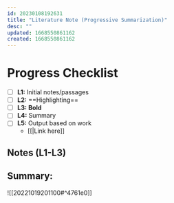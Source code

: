 ```yaml
---
id: 20230108192631
title: "Literature Note (Progressive Summarization)"
desc: ""
updated: 1668550861162
created: 1668550861162
---
```


# Progress Checklist 
- [ ] **L1:** Initial notes/passages
- [ ] **L2:** ==Highlighting==
- [ ] **L3:** **Bold**
- [ ] **L4:** Summary
- [ ] **L5:** Output based on work
	- [[|Link here]]

## Notes (L1-L3)
<!-- Write notes below - highlight and summarize accordingly -->

## Summary:

<!-- Remember the following... --> ![[20221019201100#^4761e0]]
<!-- Enter summarization here -->
